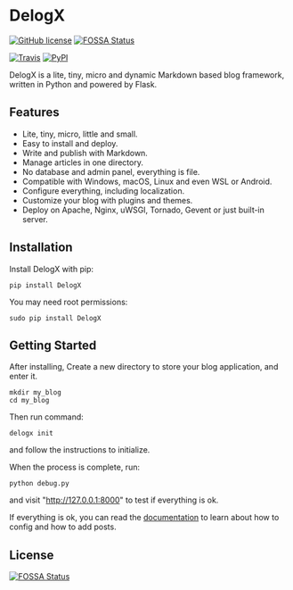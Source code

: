 # DelogX

[![GitHub license](https://img.shields.io/badge/license-Apache%202-blue.svg?style=flat-square)](https://raw.githubusercontent.com/deluxghost/DelogX/master/LICENSE)[![FOSSA Status](https://app.fossa.io/api/projects/git%2Bhttps%3A%2F%2Fgithub.com%2Fdeluxghost%2FDelogX.svg?type=shield)](https://app.fossa.io/projects/git%2Bhttps%3A%2F%2Fgithub.com%2Fdeluxghost%2FDelogX?ref=badge_shield)

[![Travis](https://img.shields.io/travis/deluxghost/DelogX.svg?style=flat-square)](https://travis-ci.org/deluxghost/DelogX/)
[![PyPI](https://img.shields.io/pypi/v/DelogX.svg?style=flat-square)](https://pypi.python.org/pypi/DelogX)

DelogX is a lite, tiny, micro and dynamic Markdown based blog framework, written in Python and powered by Flask.

## Features

* Lite, tiny, micro, little and small.
* Easy to install and deploy.
* Write and publish with Markdown.
* Manage articles in one directory.
* No database and admin panel, everything is file.
* Compatible with Windows, macOS, Linux and even WSL or Android.
* Configure everything, including localization.
* Customize your blog with plugins and themes.
* Deploy on Apache, Nginx, uWSGI, Tornado, Gevent or just built-in server.

## Installation

Install DelogX with pip:

```shell
pip install DelogX
```

You may need root permissions:

```shell
sudo pip install DelogX
```

## Getting Started

After installing, Create a new directory to store your blog application, and enter it.

```shell
mkdir my_blog
cd my_blog
```

Then run command:

```shell
delogx init
```

and follow the instructions to initialize.

When the process is complete, run:

```shell
python debug.py
```

and visit "http://127.0.0.1:8000" to test if everything is ok.

If everything is ok, you can read the [documentation] to learn about how to config and how to add posts.

[documentation]: https://github.com/deluxghost/DelogX/wiki


## License
[![FOSSA Status](https://app.fossa.io/api/projects/git%2Bhttps%3A%2F%2Fgithub.com%2Fdeluxghost%2FDelogX.svg?type=large)](https://app.fossa.io/projects/git%2Bhttps%3A%2F%2Fgithub.com%2Fdeluxghost%2FDelogX?ref=badge_large)